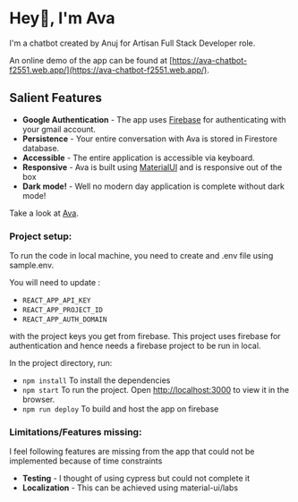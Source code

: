 # Hey👋, I'm Ava

I'm a chatbot created by Anuj for Artisan Full Stack Developer role.

An online demo of the app can be found at [https://ava-chatbot-f2551.web.app/](https://ava-chatbot-f2551.web.app/).

## Salient Features

* **Google Authentication** - The app uses [Firebase](https://firebase.google.com/) for authenticating with your gmail
  account.
* **Persistence** - Your entire conversation with Ava is stored in Firestore database.
* **Accessible** - The entire application is accessible via keyboard.
* **Responsive** - Ava is built using [MaterialUI](https://mui.com/material-ui) and is responsive out of the box
* **Dark mode!** - Well no modern day application is complete without dark mode!

Take a look at [Ava](https://ava-chatbot-f2551.web.app/).

### Project setup:

To run the code in local machine, you need to create and .env file using sample.env.

You will need to update :

* `REACT_APP_API_KEY`
* `REACT_APP_PROJECT_ID`
* `REACT_APP_AUTH_DOMAIN`

with the project keys you get from firebase. This project uses firebase for authentication and hence needs a firebase
project to be run in local.

In the project directory, run:

* `npm install` To install the dependencies
* `npm start` To run the project. Open [http://localhost:3000](http://localhost:3000) to view it in the browser.
* `npm run deploy` To build and host the app on firebase

### Limitations/Features missing:
I feel following features are missing from the app that could not be implemented because of time constraints

* **Testing**  - I thought of using cypress but could not complete it
* **Localization** - This can be achieved using material-ui/labs 